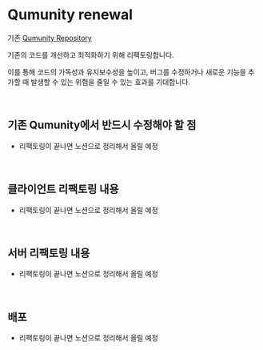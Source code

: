 # Qumunity renewal

기존 [Qumunity Repository](https://github.com/0miiii/Qumunity)

기존의 코드를 개선하고 최적화하기 위해 리팩토링합니다.

이를 통해 코드의 가독성과 유지보수성을 높이고, 버그를 수정하거나 새로운 기능을 추가할 때 발생할 수 있는 위험을 줄일 수 있는 효과를 기대합니다.

<br>

## 기존 Qumunity에서 반드시 수정해야 할 점

- 리팩토링이 끝나면 노션으로 정리해서 올릴 예정

<br>

## 클라이언트 리팩토링 내용

- 리팩토링이 끝나면 노션으로 정리해서 올릴 예정

<br>

## 서버 리팩토링 내용

- 리팩토링이 끝나면 노션으로 정리해서 올릴 예정

<br>

## 배포

- 리팩토링이 끝나면 노션으로 정리해서 올릴 예정
